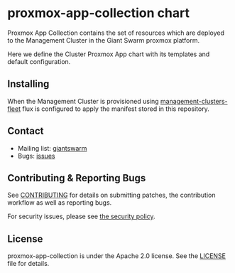 # proxmox-app-collection chart

Proxmox App Collection contains the set of resources which are deployed to the Management Cluster in the Giant Swarm proxmox platform.

Here we define the Cluster Proxmox App chart with its templates and default configuration.

## Installing

When the Management Cluster is provisioned using [management-clusters-fleet](https://github.com/giantswarm/management-clusters-fleet/blob/main/bases/) flux is configured to apply the manifest stored in this repository.

## Contact

- Mailing list: [giantswarm](https://groups.google.com/forum/!forum/giantswarm)
- Bugs: [issues](https://github.com/giantswarm/proxmox-app-collection/issues)

## Contributing & Reporting Bugs

See [CONTRIBUTING](CONTRIBUTING.md) for details on submitting patches, the
contribution workflow as well as reporting bugs.

For security issues, please see [the security policy](SECURITY.md).

## License

proxmox-app-collection is under the Apache 2.0 license. See the [LICENSE](LICENSE) file
for details.
